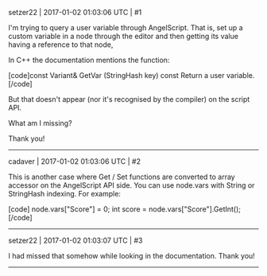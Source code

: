 setzer22 | 2017-01-02 01:03:06 UTC | #1

I'm trying to query a user variable through AngelScript. That is, set up a custom variable in a node through the editor and then getting its value having a reference to that node,

In C++ the documentation mentions the function:

[code]const Variant& GetVar (StringHash key) const
    Return a user variable. [/code]

But that doesn't appear (nor it's recognised by the compiler) on the script API. 

What am I missing?

Thank you!

-------------------------

cadaver | 2017-01-02 01:03:06 UTC | #2

This is another case where Get / Set functions are converted to array accessor on the AngelScript API side. You can use node.vars with String or StringHash indexing. For example:

[code]
node.vars["Score"] = 0;
int score = node.vars["Score"].GetInt();
[/code]

-------------------------

setzer22 | 2017-01-02 01:03:07 UTC | #3

I had missed that somehow while looking in the documentation. Thank you!

-------------------------

